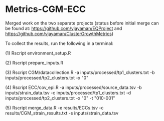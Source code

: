 # Metrics-CGM-ECC

Merged work on the two separate projects (status before initial merge can be found at: https://github.com/vjayaman/EQProject and https://github.com/vjayaman/ClusterGrowthMetrics)

To collect the results, run the following in a terminal:

  (1) Rscript environment_setup.R

  (2) Rscript prepare_inputs.R

  (3) Rscript CGM/datacollection.R -a inputs/processed/tp1_clusters.txt -b inputs/processed/tp2_clusters.txt -x "0"

  (4) Rscript ECC/cov_epi.R -a inputs/processed/source_data.tsv -b inputs/strain_data.tsv -c inputs/processed/tp1_clusters.txt
-d inputs/processed/tp2_clusters.txt -x "0" -t "010-001"

  (5) Rscript merge_data.R -e results/ECCs.tsv -c results/CGM_strain_results.txt -s inputs/strain_data.tsv

